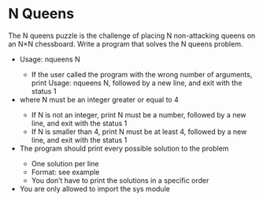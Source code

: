 # N Queens

<p>The N queens puzzle is the challenge of placing N non-attacking queens on an N×N chessboard. Write a program that solves the N queens problem.</p>

<ul>
  <li>Usage: nqueens N</li>

  <ul>
    <li>If the user called the program with the wrong number of arguments, print Usage: nqueens N, followed by a new line, and exit with the status 1</li>
  </ul>

  <li>where N must be an integer greater or equal to 4</li>

  <ul>
    <li>If N is not an integer, print N must be a number, followed by a new line, and exit with the status 1</li>
    <li>If N is smaller than 4, print N must be at least 4, followed by a new line, and exit with the status 1</li>
  </ul>

  <li>The program should print every possible solution to the problem</li>

  <ul>
    <li>One solution per line</li>
    <li>Format: see example</li>
    <li>You don’t have to print the solutions in a specific order</li>
  </ul>
  <li>You are only allowed to import the sys module</li>
</ul>
